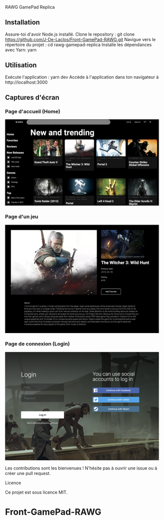 RAWG GamePad Replica

## Installation

Assure-toi d'avoir Node.js installé.
Clone le repository : git clone https://github.com/J-De-Laclos/Front-GamePad-RAWG.git
Navigue vers le répertoire du projet : cd rawg-gamepad-replica
Installe les dépendances avec Yarn: yarn

## Utilisation

Exécute l'application : yarn dev
Accède à l'application dans ton navigateur à http://localhost:3000

## Captures d'écran

### Page d'accueil (Home)

![Accueil](./src/assets/images/CE%20home.png)

### Page d'un jeu

![Jeu](./src/assets/images/CE%20witcher.png)

### Page de connexion (Login)

![Connexion](./src/assets/images/CE%20Login.png)

Les contributions sont les bienvenues ! N'hésite pas à ouvrir une issue ou à créer une pull request.

Licence

Ce projet est sous licence MIT.

# Front-GamePad-RAWG

